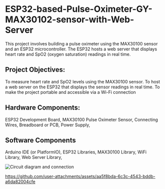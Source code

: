 # ESP32-based-Pulse-Oximeter-GY-MAX30102-sensor-with-Web-Server
This project involves building a pulse oximeter using the MAX30100 sensor and an ESP32 microcontroller. The ESP32 hosts a web server that displays heart rate and SpO2 (oxygen saturation) readings in real time.


## Project Objectives:
To measure heart rate and SpO2 levels using the MAX30100 sensor.
To host a web server on the ESP32 that displays the sensor readings in real time.
To make the project portable and accessible via a Wi-Fi connection


## Hardware Components:


ESP32 Development Board,
MAX30100 Pulse Oximeter Sensor,
Connecting Wires,
Breadboard or PCB,
Power Supply,


## Software Components

Arduino IDE (or PlatformIO),
ESP32 Libraries,
MAX30100 Library,
WiFi Library,
Web Server Library,

![Circuit diagram and connection](https://github.com/user-attachments/assets/d4202a4e-ab75-41e7-987d-5e09645779c7)

https://github.com/user-attachments/assets/aa5f8bda-6c3c-4543-bddb-a6da82004cfe



